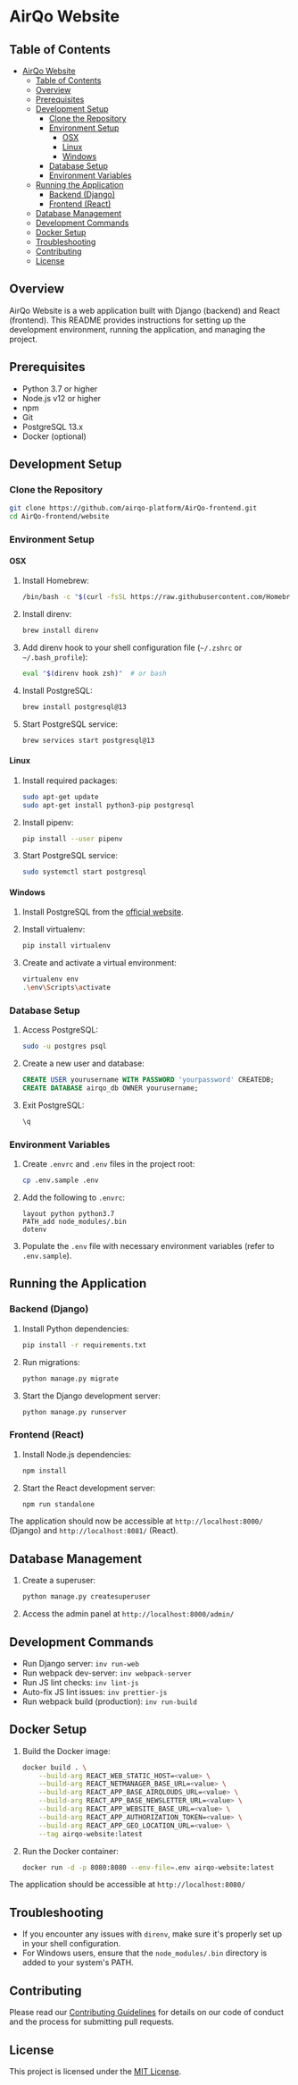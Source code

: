 # AirQo Website

## Table of Contents

- [AirQo Website](#airqo-website)
  - [Table of Contents](#table-of-contents)
  - [Overview](#overview)
  - [Prerequisites](#prerequisites)
  - [Development Setup](#development-setup)
    - [Clone the Repository](#clone-the-repository)
    - [Environment Setup](#environment-setup)
      - [OSX](#osx)
      - [Linux](#linux)
      - [Windows](#windows)
    - [Database Setup](#database-setup)
    - [Environment Variables](#environment-variables)
  - [Running the Application](#running-the-application)
    - [Backend (Django)](#backend-django)
    - [Frontend (React)](#frontend-react)
  - [Database Management](#database-management)
  - [Development Commands](#development-commands)
  - [Docker Setup](#docker-setup)
  - [Troubleshooting](#troubleshooting)
  - [Contributing](#contributing)
  - [License](#license)

## Overview

AirQo Website is a web application built with Django (backend) and React (frontend). This README provides instructions for setting up the development environment, running the application, and managing the project.

## Prerequisites

- Python 3.7 or higher
- Node.js v12 or higher
- npm
- Git
- PostgreSQL 13.x
- Docker (optional)

## Development Setup

### Clone the Repository

```bash
git clone https://github.com/airqo-platform/AirQo-frontend.git
cd AirQo-frontend/website
```

### Environment Setup

#### OSX

1. Install Homebrew:

   ```bash
   /bin/bash -c "$(curl -fsSL https://raw.githubusercontent.com/Homebrew/install/HEAD/install.sh)"
   ```

2. Install direnv:

   ```bash
   brew install direnv
   ```

3. Add direnv hook to your shell configuration file (`~/.zshrc` or `~/.bash_profile`):

   ```bash
   eval "$(direnv hook zsh)"  # or bash
   ```

4. Install PostgreSQL:

   ```bash
   brew install postgresql@13
   ```

5. Start PostgreSQL service:
   ```bash
   brew services start postgresql@13
   ```

#### Linux

1. Install required packages:

   ```bash
   sudo apt-get update
   sudo apt-get install python3-pip postgresql
   ```

2. Install pipenv:

   ```bash
   pip install --user pipenv
   ```

3. Start PostgreSQL service:
   ```bash
   sudo systemctl start postgresql
   ```

#### Windows

1. Install PostgreSQL from the [official website](https://www.postgresql.org/download/windows/).

2. Install virtualenv:

   ```bash
   pip install virtualenv
   ```

3. Create and activate a virtual environment:
   ```bash
   virtualenv env
   .\env\Scripts\activate
   ```

### Database Setup

1. Access PostgreSQL:

   ```bash
   sudo -u postgres psql
   ```

2. Create a new user and database:

   ```sql
   CREATE USER yourusername WITH PASSWORD 'yourpassword' CREATEDB;
   CREATE DATABASE airqo_db OWNER yourusername;
   ```

3. Exit PostgreSQL:
   ```sql
   \q
   ```

### Environment Variables

1. Create `.envrc` and `.env` files in the project root:

   ```bash
   cp .env.sample .env
   ```

2. Add the following to `.envrc`:

   ```
   layout python python3.7
   PATH_add node_modules/.bin
   dotenv
   ```

3. Populate the `.env` file with necessary environment variables (refer to `.env.sample`).

## Running the Application

### Backend (Django)

1. Install Python dependencies:

   ```bash
   pip install -r requirements.txt
   ```

2. Run migrations:

   ```bash
   python manage.py migrate
   ```

3. Start the Django development server:
   ```bash
   python manage.py runserver
   ```

### Frontend (React)

1. Install Node.js dependencies:

   ```bash
   npm install
   ```

2. Start the React development server:
   ```bash
   npm run standalone
   ```

The application should now be accessible at `http://localhost:8000/` (Django) and `http://localhost:8081/` (React).

## Database Management

1. Create a superuser:

   ```bash
   python manage.py createsuperuser
   ```

2. Access the admin panel at `http://localhost:8000/admin/`

## Development Commands

- Run Django server: `inv run-web`
- Run webpack dev-server: `inv webpack-server`
- Run JS lint checks: `inv lint-js`
- Auto-fix JS lint issues: `inv prettier-js`
- Run webpack build (production): `inv run-build`

## Docker Setup

1. Build the Docker image:

   ```bash
   docker build . \
       --build-arg REACT_WEB_STATIC_HOST=<value> \
       --build-arg REACT_NETMANAGER_BASE_URL=<value> \
       --build-arg REACT_APP_BASE_AIRQLOUDS_URL=<value> \
       --build-arg REACT_APP_BASE_NEWSLETTER_URL=<value> \
       --build-arg REACT_APP_WEBSITE_BASE_URL=<value> \
       --build-arg REACT_APP_AUTHORIZATION_TOKEN=<value> \
       --build-arg REACT_APP_GEO_LOCATION_URL=<value> \
       --tag airqo-website:latest
   ```

2. Run the Docker container:
   ```bash
   docker run -d -p 8080:8080 --env-file=.env airqo-website:latest
   ```

The application should be accessible at `http://localhost:8080/`

## Troubleshooting

- If you encounter any issues with `direnv`, make sure it's properly set up in your shell configuration.
- For Windows users, ensure that the `node_modules/.bin` directory is added to your system's PATH.

## Contributing

Please read our [Contributing Guidelines](CONTRIBUTING.md) for details on our code of conduct and the process for submitting pull requests.

## License

This project is licensed under the [MIT License](LICENSE).
